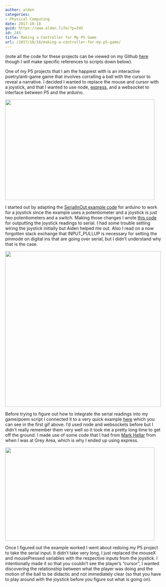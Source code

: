 ```yaml
---
author: alden
categories:
- Physical Computing
date: 2017-10-18
guid: https://www.alden.life/?p=245
id: 245
title: Making a Controller for My P5 Game
url: /2017/10/18/making-a-controller-for-my-p5-game/
---
```


(note all the code for these projects can be viewed on my Github [here](https://github.com/miamiww/PhysicalComputing/tree/master/Week6/joystickP5) though I will make specific references to scripts down below).

One of my P5 projects that I am the happiest with is an interactive poetry/anti-game game that involves corralling a ball with the cursor to reveal a narrative. I decided I wanted to replace the mouse and cursor with a joystick, and that I wanted to use node, [express](https://expressjs.com/), and a websocket to interface between P5 and the arduino.

<img class="wp-image-246 size-full aligncenter" src="https://www.alden.life/wp-content/uploads/2017/10/giphy.gif" alt="" width="480" height="324" />

I started out by adapting the [SerialInOut example code](https://github.com/miamiww/PhysicalComputing/blob/master/Week6/joystickP5/AnalogInOutSerial/AnalogInOutSerial.ino) for arduino to work for a joystick since the example uses a potentiometer and a joystick is just two potentiometers and a switch. Making those changes I wrote [this code](https://github.com/miamiww/PhysicalComputing/blob/master/Week6/joystickP5/Joystick/Joystick.ino) for outputting the joystick readings to serial. I had some trouble setting wiring the joystick initially but Aiden helped me out. Also I read on a now forgotten stack exchange that INPUT_PULLUP is necessary for setting the pinmode on digital ins that are going over serial, but I didn&#8217;t understand why that is the case.

<img class="wp-image-250  aligncenter" src="https://www.alden.life/wp-content/uploads/2017/10/joystick-2-e1508300755163-1024x1024.jpg" alt="" width="501" height="501" srcset="https://www.alden.life/wp-content/uploads/2017/10/joystick-2-e1508300755163-1024x1024.jpg 1024w, https://www.alden.life/wp-content/uploads/2017/10/joystick-2-e1508300755163-150x150.jpg 150w, https://www.alden.life/wp-content/uploads/2017/10/joystick-2-e1508300755163-300x300.jpg 300w, https://www.alden.life/wp-content/uploads/2017/10/joystick-2-e1508300755163-768x768.jpg 768w" sizes="(max-width: 501px) 100vw, 501px" />

Before trying to figure out how to integrate the serial readings into my game/poem script I connected it to a very quick example [here](https://github.com/miamiww/PhysicalComputing/blob/master/Week6/joystickP5/public/sketch.js) which you can see in the first gif above. I&#8217;d used node and websockets before but I didn&#8217;t really remember them very well so it took me a pretty long time to get off the ground. I made use of some code that I had from [Mark Hellar](http://grayarea.org/community-entry/mark-hellar/) from when I was at Grey Area, which is why I ended up using express.

<img class="aligncenter wp-image-249 size-full" src="https://www.alden.life/wp-content/uploads/2017/10/NOtGood.gif" alt="" width="480" height="300" />

Once I figured out the example worked I went about redoing my P5 project to take the serial input. It didn&#8217;t take very long, I just replaced the mouseX and mousePressed variables with the respective inputs from the joystick. I intentionally made it so that you couldn&#8217;t see the player&#8217;s &#8220;cursor&#8221;, I wanted discovering the relationship between what the player was doing and the motion of the ball to be didactic and not immediately clear (so that you have to play around with the joystick before you figure out what is going on).

